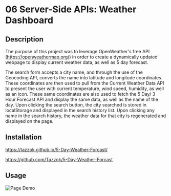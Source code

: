 # 06 Server-Side APIs: Weather Dashboard


## Description
The purpose of this project was to leverage OpenWeather's free API (https://openweathermap.org/) in order to create a dynamically updated webpage to display current weather data, as well as 5 day forecast.

The search form accepts a city name, and through the use of the Geocoding API, converts the name into latitude and longitude coordinates. These coordinates are then used to pull from the Current Weather Data API to present the user with current temperature, wind speed, humidity, as well as an icon. These same coordinates are also used to fetch the 5 Day/ 3 Hour Forecast API and display the same data, as well as the name of the day.
Upon clicking the search button, the city searched is stored in localStorage and displayed in the search history list. Upon clicking any name in the search history, the weather data for that city is regenerated and displayed on the page.

## Installation

https://tazzok.github.io/5-Day-Weather-Forcast/

https://github.com/Tazzok/5-Day-Weather-Forcast


## Usage
![Page Demo](./assets/images/demo.gif)
